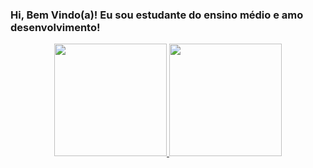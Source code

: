 ### Hi, Bem Vindo(a)! Eu sou estudante do ensino médio e amo desenvolvimento!


 <div align="center">

  <a href="https://github.com/lavnisy">

  <img height="180em" src="https://github-readme-stats.vercel.app/api?username=lavnisy&show_icons=true&theme=gotham&include_all_commits=true&count_private=true"/>

  <img height="180em" src="https://github-readme-stats.vercel.app/api/top-langs/?username=lavnisy&layout=compact&langs_count=3&theme=merko"/>
 
</div>

